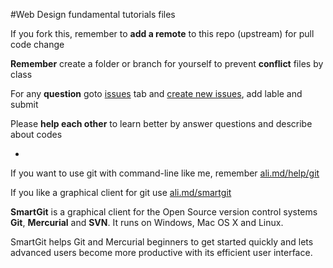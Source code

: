 #Web Design fundamental tutorials files

If you fork this, remember to **add a remote** to this repo (upstream) for pull code change

**Remember** create a folder or branch for yourself to prevent **conflict** files by class

For any **question** goto [issues](https://github.com/1schools/web_programming_basic/issues) tab and [create new issues](https://github.com/1schools/web_programming_basic/issues/new), add lable and submit

Please **help each other** to learn better by answer questions and describe about codes

-
If you want to use git with command-line like me, remember [ali.md/help/git](http://ali.md/help/git)

If you like a graphical client for git use [ali.md/smartgit](http://ali.md/smartgit)

**SmartGit** is a graphical client for the Open Source version control systems **Git**, **Mercurial** and **SVN**. It runs on Windows, Mac OS X and Linux.

SmartGit helps Git and Mercurial beginners to get started quickly and lets advanced users become more productive with its efficient user interface.